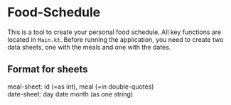 # Food-Schedule

This is a tool to create your personal food schedule. All key functions are located in <code>Main.kt</code>.
Before running the application, you need to create two data sheets, one with the meals and one with the dates.
## Format for sheets
meal-sheet: id (=as int), meal (=in double-quotes)\
date-sheet: day date month (as one string)

